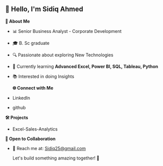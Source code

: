 ## 👋 Hello, I'm Sidiq Ahmed


**🚀 About Me**

+ 📊 Senior Business Analyst - Corporate Development 
+ 🎓 B. Sc graduate
+ 🔍 Passionate about exploring New Technologies
+ 🌱 Currently learning **Advanced Excel, Power BI, SQL, Tableau, Python**
+ 📚 Interested in doing Insights


  **🌐 Connect with Me**
  
+ LinkedIn
+ github


**🛠️ Projects**
+ Excel-Sales-Analytics


**🤝 Open to Collaboration**
* 📧 Reach me at: Sidiq25@gmail.com

  Let's build something amazing together! 🚀



